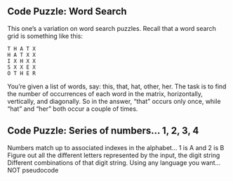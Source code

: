 ## Code Puzzle: Word Search
 
This one’s a variation on word search puzzles. Recall that a word search grid is something like this:

    T H A T X
    H A T X X
    I X H X X
    S X X E X
    O T H E R
 
You’re given a list of words, say: this, that, hat, other, her. The task is to 
find the number of occurrences of each word in the matrix, horizontally, vertically, 
and diagonally. So in the answer, “that” occurs only once, while “hat” and “her” 
both occur a couple of times.


## Code Puzzle: Series of numbers… 1, 2, 3, 4
 
Numbers match up to associated indexes in the alphabet… 1 is A and 2 is B
Figure out all the different letters represented by the input, the digit string
Different combinations of that digit string. Using any language you want… NOT pseudocode
 
 
 